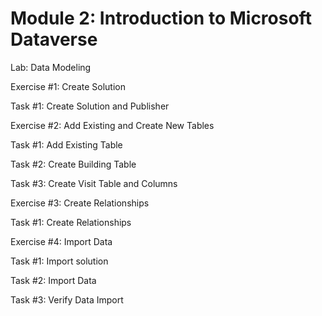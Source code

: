 # Module 2: Introduction to Microsoft Dataverse

Lab: Data Modeling

Exercise #1: Create Solution

Task #1: Create Solution and Publisher





Exercise #2: Add Existing and Create New Tables

Task #1: Add Existing Table



Task #2: Create Building Table



Task #3: Create Visit Table and Columns



Exercise #3: Create Relationships

Task #1: Create Relationships



Exercise #4: Import Data

Task #1: Import solution





Task #2: Import Data



Task #3: Verify Data Import
